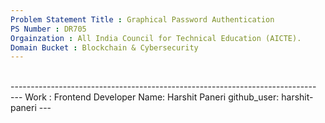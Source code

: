 ```yaml
---
Problem Statement Title : Graphical Password Authentication  
PS Number : DR705 
Orgainzation : All India Council for Technical Education (AICTE). 
Domain Bucket : Blockchain & Cybersecurity
---
```

</br>
----------------------------------------------------------------------------
</br>
---
Work : Frontend
Developer Name: Harshit Paneri
github_user: harshit-paneri
---

